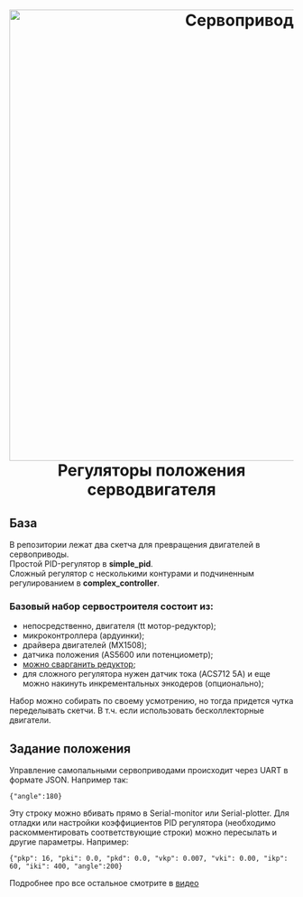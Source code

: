 <h1 align="center">
  <a href="https://www.youtube.com/@trashrobotics"><img src="https://codeberg.org/TrashRobotics/SimpleServoController/raw/branch/main/img/servo.jpeg" alt="Сервопривод" width="800"></a>
  <br>
	Регуляторы положения серводвигателя
  <br>
</h1>

## База
В репозитории лежат два скетча для превращения двигателей в сервоприводы.       
Простой PID-регулятор в **simple_pid**.      
Сложный регулятор с несколькими контурами и подчиненным регулированием в **complex_controller**.                 

### Базовый набор сервостроителя состоит из:
* непосредственно, двигателя (tt мотор-редуктор);
* микроконтроллера (ардуинки);
* драйвера двигателей (MX1508);
* датчика положения (AS5600 или потенциометр);
* [можно сварганить редуктор](https://www.thingiverse.com/thing:5886233);
* для сложного регулятора нужен датчик тока (ACS712 5А) и еще можно накинуть инкрементальных энкодеров (опционально); 

Набор можно собирать по своему усмотрению, но тогда придется чутка переделывать скетчи. В т.ч. если использовать бесколлекторные двигатели. 

## Задание положения
Управление самопальными сервоприводами происходит через UART в формате JSON. Например так:
```shell
{"angle":180}
```
Эту строку можно вбивать прямо в Serial-monitor или Serial-plotter.
Для отладки или настройки коэффициентов PID регулятора (необходимо раскомментировать соответствующие строки) можно 
пересылать и другие параметры. Например:
```shell
{"pkp": 16, "pki": 0.0, "pkd": 0.0, "vkp": 0.007, "vki": 0.00, "ikp": 60, "iki": 400, "angle":200} 
```

Подробнее про все остальное смотрите в [видео](https://www.youtube.com/@trashrobotics)
